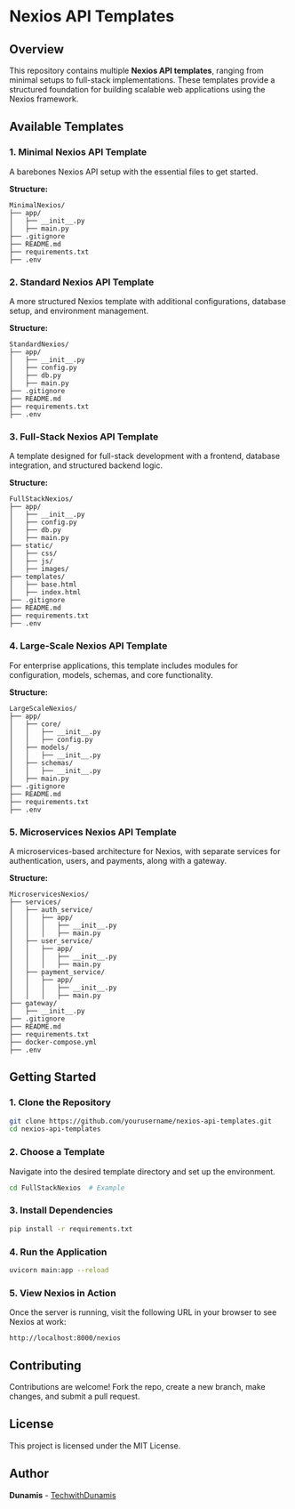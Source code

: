 # Nexios API Templates

## Overview
This repository contains multiple **Nexios API templates**, ranging from minimal setups to full-stack implementations. These templates provide a structured foundation for building scalable web applications using the Nexios framework.

## Available Templates

### 1. Minimal Nexios API Template
A barebones Nexios API setup with the essential files to get started.

**Structure:**
```
MinimalNexios/
├── app/
│   ├── __init__.py
│   ├── main.py
├── .gitignore
├── README.md
├── requirements.txt
├── .env
```

### 2. Standard Nexios API Template
A more structured Nexios template with additional configurations, database setup, and environment management.

**Structure:**
```
StandardNexios/
├── app/
│   ├── __init__.py
│   ├── config.py
│   ├── db.py
│   ├── main.py
├── .gitignore
├── README.md
├── requirements.txt
├── .env
```

### 3. Full-Stack Nexios API Template
A template designed for full-stack development with a frontend, database integration, and structured backend logic.

**Structure:**
```
FullStackNexios/
├── app/
│   ├── __init__.py
│   ├── config.py
│   ├── db.py
│   ├── main.py
├── static/
│   ├── css/
│   ├── js/
│   ├── images/
├── templates/
│   ├── base.html
│   ├── index.html
├── .gitignore
├── README.md
├── requirements.txt
├── .env
```

### 4. Large-Scale Nexios API Template
For enterprise applications, this template includes modules for configuration, models, schemas, and core functionality.

**Structure:**
```
LargeScaleNexios/
├── app/
│   ├── core/
│   │   ├── __init__.py
│   │   ├── config.py
│   ├── models/
│   │   ├── __init__.py
│   ├── schemas/
│   │   ├── __init__.py
│   ├── main.py
├── .gitignore
├── README.md
├── requirements.txt
├── .env
```

### 5. Microservices Nexios API Template
A microservices-based architecture for Nexios, with separate services for authentication, users, and payments, along with a gateway.

**Structure:**
```
MicroservicesNexios/
├── services/
│   ├── auth_service/
│   │   ├── app/
│   │   │   ├── __init__.py
│   │   │   ├── main.py
│   ├── user_service/
│   │   ├── app/
│   │   │   ├── __init__.py
│   │   │   ├── main.py
│   ├── payment_service/
│   │   ├── app/
│   │   │   ├── __init__.py
│   │   │   ├── main.py
├── gateway/
│   ├── __init__.py
├── .gitignore
├── README.md
├── requirements.txt
├── docker-compose.yml
├── .env
```

## Getting Started
### 1. Clone the Repository
```bash
git clone https://github.com/yourusername/nexios-api-templates.git
cd nexios-api-templates
```

### 2. Choose a Template
Navigate into the desired template directory and set up the environment.
```bash
cd FullStackNexios  # Example
```

### 3. Install Dependencies
```bash
pip install -r requirements.txt
```

### 4. Run the Application
```bash
uvicorn main:app --reload
```

### 5. View Nexios in Action
Once the server is running, visit the following URL in your browser to see Nexios at work:
```
http://localhost:8000/nexios
```

## Contributing
Contributions are welcome! Fork the repo, create a new branch, make changes, and submit a pull request.

## License
This project is licensed under the MIT License.

## Author
**Dunamis** - [TechwithDunamis](https://github.com/TechWithDunamis)

